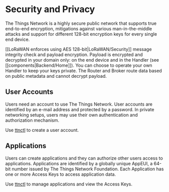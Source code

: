 # Security and Privacy

The Things Network is a highly secure public network that supports true end-to-end encryption, mitigations against various man-in-the-middle attacks and support for different 128-bit encryption keys for every single end device.

[[LoRaWAN enforces using AES 128-bit|LoRaWAN/Security]] message integrity check and payload encryption. Payload is encrypted and decrypted in your domain only: on the end device and in the Handler (see [[components|Backend/Home]]). You can choose to operate your own Handler to keep your keys private. The Router and Broker route data based on public metadata and cannot decrypt payload.

## User Accounts

Users need an account to use The Things Network. User accounts are identified by an e-mail address and protected by a password. In private networking setups, users may use their own authentication and authorization mechanism.

Use [ttnctl](ttnctl/QuickStart) to create a user account.

## Applications

Users can create applications and they can authorize other users access to applications. Applications are identified by a globally unique AppEUI, a 64-bit number issued by The Things Network Foundation. Each Application has one or more Access Keys to access application data.

Use [ttnctl](ttnctl/QuickStart) to manage applications and view the Access Keys.
